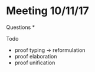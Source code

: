 # Meeting 10/11/17

Questions
* 

Todo
* proof typing -> reformulation
* proof elaboration
* proof unification